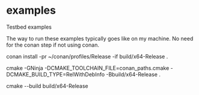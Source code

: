 # examples
Testbed examples

The way to run these examples typically goes like on my machine. No need for
the conan step if not using conan.

conan install -pr ~/conan/profiles/Release -if build/x64-Release .

cmake -GNinja -DCMAKE_TOOLCHAIN_FILE=conan_paths.cmake -DCMAKE_BUILD_TYPE=RelWithDebInfo -Bbuild/x64-Release .

cmake --build build/x64-Release
